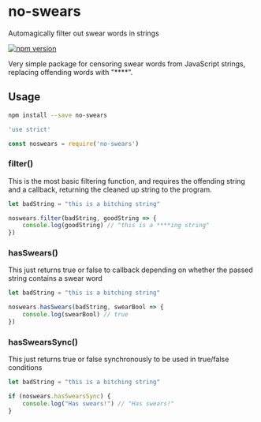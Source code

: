 no-swears 
===

Automagically filter out swear words in strings 

[![npm version](https://badge.fury.io/js/no-swears.svg)](https://badge.fury.io/js/no-swears)

Very simple package for censoring swear words from JavaScript strings,
replacing offending words with "\*\*\*\*". 

## Usage

```bash
npm install --save no-swears
```

```javascript
'use strict'

const noswears = require('no-swears')
```

### filter()

This is the most basic filtering function, and requires the offending 
string and a callback, returning the cleaned up string to the program.

```javascript
let badString = "this is a bitching string"

noswears.filter(badString, goodString => {
	console.log(goodString) // "this is a ****ing string"
})
```

### hasSwears()

This just returns true or false to callback depending on whether the passed string
contains a swear word

```javascript
let badString = "this is a bitching string"

noswears.hasSwears(badString, swearBool => {
	console.log(swearBool) // true
})
```

### hasSwearsSync()

This just returns true or false synchronously to be used in true/false conditions

```javascript
let badString = "this is a bitching string"

if (noswears.hasSwearsSync) {
	console.log("Has swears!") // "Has swears!"
}
```